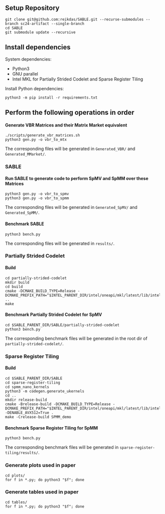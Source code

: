 ## Setup Repository

```
git clone git@github.com:reikdas/SABLE.git --recurse-submodules --branch sc24-artifact --single-branch
cd SABLE
git submodule update --recursive
```

## Install dependencies

System dependencies:
- Python3
- GNU parallel
- Intel MKL for Partially Strided Codelet and Sparse Register Tiling

Install Python dependencies:
```
python3 -m pip install -r requirements.txt
```

## Perform the following operations in order

#### Generate VBR Matrices and their Matrix Market equivalent

```
./scripts/generate_vbr_matrices.sh
python3 gen.py -o vbr_to_mtx
```

The corresponding files will be generated in `Generated_VBR/` and `Generated_MMarket/`.

### SABLE

#### Run SABLE to generate code to perform SpMV and SpMM over these Matrices

```
python3 gen.py -o vbr_to_spmv
python3 gen.py -o vbr_to_spmm
```

The corresponding files will be generated in `Generated_SpMV/` and `Generated_SpMM/`.

#### Benchmark SABLE

```
python3 bench.py
```

The corresponding files will be generated in `results/`.

### Partially Strided Codelet

#### Build

```
cd partially-strided-codelet
mkdir build
cd build
cmake -DCMAKE_BUILD_TYPE=Release -DCMAKE_PREFIX_PATH="$INTEL_PARENT_DIR/intel/oneapi/mkl/latest/lib/intel64/;$INTEL_PARENT_DIR/intel/oneapi/mkl/latest/include/" ..
make
```

#### Benchmark Partially Strided Codelet for SpMV

```
cd $SABLE_PARENT_DIR/SABLE/partially-strided-codelet
python3 bench.py
```
The corresponding benchmark files will be generated in the root dir of `partially-strided-codelet/`.

### Sparse Register Tiling

#### Build

```
cd $SABLE_PARENT_DIR/SABLE
cd sparse-register-tiling
cd spmm_nano_kernels
python3 -m codegen.generate_ukernels
cd ..
mkdir release-build
cmake -Brelease-build -DCMAKE_BUILD_TYPE=Release -DCMAKE_PREFIX_PATH="$INTEL_PARENT_DIR/intel/oneapi/mkl/latest/lib/intel64/;$INTEL_PARENT_DIR/intel/oneapi/mkl/latest/include/" -DENABLE_AVX512=True .
make -Crelease-build SPMM_demo
```

#### Benchmark Sparse Register Tiling for SpMM

```
python3 bench.py
```
The corresponding benchmark files will be generated in `sparse-register-tiling/results/`.

### Generate plots used in paper

```
cd plots/
for f in *.py; do python3 "$f"; done
```

### Generate tables used in paper

```
cd tables/
for f in *.py; do python3 "$f"; done
```

